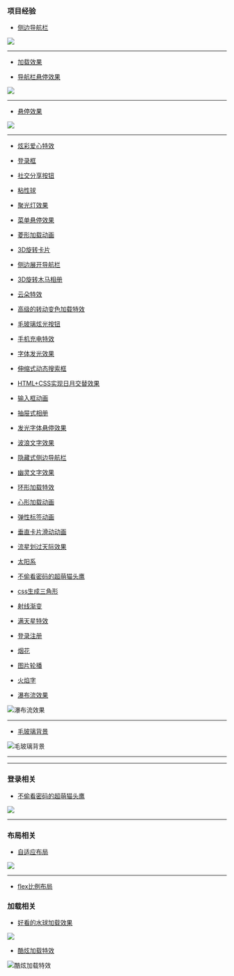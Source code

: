 ### 项目经验
- [侧边导航栏](https://github.com/jiaklop9/MyWeb/blob/master/views/%E4%BE%A7%E8%BE%B9%E5%AF%BC%E8%88%AA%E6%A0%8F.html)

![](images/侧边导航栏.jpg)
<hr>

- [加载效果](https://github.com/jiaklop9/MyWeb/blob/master/views/%E5%8A%A0%E8%BD%BD%E6%95%88%E6%9E%9C.html)

- [导航栏悬停效果](https://github.com/jiaklop9/MyWeb/blob/master/views/%E5%AF%BC%E8%88%AA%E6%A0%8F%E6%82%AC%E5%81%9C%E6%95%88%E6%9E%9C.html)

![](images/导航栏悬停效果.jpg)
<hr>

- [悬停效果](https://github.com/jiaklop9/MyWeb/blob/master/views/%E6%82%AC%E5%81%9C%E6%95%88%E6%9E%9C.html)

![](images/悬停效果.png)
<hr>


- [炫彩爱心特效](https://github.com/jiaklop9/MyWeb/blob/master/views/%E7%82%AB%E5%BD%A9%E7%88%B1%E5%BF%83%E7%89%B9%E6%95%88.html)
- [登录框](https://github.com/jiaklop9/MyWeb/blob/master/views/%E7%99%BB%E5%BD%95%E6%A1%86.html)
- [社交分享按钮](https://github.com/jiaklop9/MyWeb/blob/master/views/%E7%A4%BE%E4%BA%A4%E5%88%86%E4%BA%AB%E6%8C%89%E9%92%AE.html)
- [粘性球](https://github.com/jiaklop9/MyWeb/blob/master/views/%E7%B2%98%E6%80%A7%E7%90%83.html)
- [聚光灯效果](https://github.com/jiaklop9/MyWeb/blob/master/views/%E8%81%9A%E5%85%89%E7%81%AF%E6%95%88%E6%9E%9C.html)
- [菜单悬停效果](https://github.com/jiaklop9/MyWeb/blob/master/views/%E8%8F%9C%E5%8D%95%E6%82%AC%E5%81%9C%E6%95%88%E6%9E%9C.html)
- [菱形加载动画](https://github.com/jiaklop9/MyWeb/blob/master/views/%E8%8F%B1%E5%BD%A2%E5%8A%A0%E8%BD%BD%E5%8A%A8%E7%94%BB.html)
- [3D旋转卡片](https://github.com/jiaklop9/MyWeb/blob/master/views/3D%E6%97%8B%E8%BD%AC%E5%8D%A1%E7%89%87.html)
- [侧边展开导航栏](https://github.com/jiaklop9/MyWeb/blob/master/views/侧边展开导航栏.html)
- [3D旋转木马相册](https://github.com/jiaklop9/MyWeb/blob/master/views/3D旋转木马相册.html)
- [云朵特效](https://github.com/jiaklop9/MyWeb/blob/master/views/云朵特效.html)
- [高级的转动变色加载特效](https://github.com/jiaklop9/MyWeb/blob/master/views/高级转动加载特效.html)
- [毛玻璃炫光按钮](https://github.com/jiaklop9/MyWeb/blob/master/views/毛玻璃炫光按钮.html)
- [手机充电特效](https://github.com/jiaklop9/MyWeb/blob/master/views/手机充电特效.html)
- [字体发光效果](https://github.com/jiaklop9/MyWeb/blob/master/views/字体发光效果.html)
- [伸缩式动态搜索框](https://github.com/jiaklop9/MyWeb/blob/master/views/伸缩式动态搜索框.html)
- [HTML+CSS实现日月交替效果](https://github.com/jiaklop9/MyWeb/blob/master/views/HTML+CSS实现日月交替效果.html)
- [输入框动画](https://github.com/jiaklop9/MyWeb/blob/master/views/输入框动画.html)
- [抽屉式相册](https://github.com/jiaklop9/MyWeb/blob/master/views/抽屉式相册.html)
- [发光字体悬停效果](https://github.com/jiaklop9/MyWeb/blob/master/views/发光字体悬停效果.html)
- [波浪文字效果](https://github.com/jiaklop9/MyWeb/blob/master/views/波浪文字效果.html)
- [隐藏式侧边导航栏](https://github.com/jiaklop9/MyWeb/blob/master/views/隐藏式侧边导航栏.html)
- [幽灵文字效果](https://github.com/jiaklop9/MyWeb/blob/master/views/幽灵文字效果.html)
- [环形加载特效](https://github.com/jiaklop9/MyWeb/blob/master/views/环形加载特效.html)
- [心形加载动画](https://github.com/jiaklop9/MyWeb/blob/master/views/心形加载动画.html)
- [弹性标签动画](https://github.com/jiaklop9/MyWeb/blob/master/views/弹性标签动画.html)
- [垂直卡片滑动动画](https://github.com/jiaklop9/MyWeb/blob/master/views/垂直卡片滑动动画.html)
- [流星划过天际效果](https://github.com/jiaklop9/MyWeb/blob/master/views/流星划过天际效果.html)
- [太阳系](https://github.com/jiaklop9/MyWeb/blob/master/views/太阳系.html)
- [不偷看密码的超萌猫头鹰](https://github.com/jiaklop9/MyWeb/blob/master/views/不偷看密码的超萌猫头鹰.html)
- [css生成三角形](https://github.com/jiaklop9/MyWeb/blob/master/views/css生成三角形.html)
- [射线渐变](https://github.com/jiaklop9/MyWeb/blob/master/views/射线渐变.html)
- [满天星特效](https://github.com/jiaklop9/MyWeb/blob/master/views/满天星.html)
- [登录注册](https://github.com/jiaklop9/MyWeb/blob/master/views/登录注册.html)
- [烟花](https://github.com/jiaklop9/MyWeb/blob/master/views/烟花.html)
- [图片轮播](https://github.com/jiaklop9/MyWeb/blob/master/views/图片轮播.html)
- [火焰字](https://github.com/jiaklop9/MyWeb/blob/master/views/火焰字.html)

- [瀑布流效果](https://github.com/jiaklop9/MyWeb/blob/master/views/瀑布流效果.html)

![瀑布流效果](images/瀑布流效果.jpg)
<hr>


- [毛玻璃背景](https://github.com/jiaklop9/MyWeb/blob/master/views/毛玻璃背景.html)

![毛玻璃背景](images/毛玻璃背景.jpg)
<hr>


<hr>

### 登录相关

- [不偷看密码的超萌猫头鹰](https://github.com/jiaklop9/MyWeb/blob/master/login/不偷看密码的超萌猫头鹰.html)

![](images/不偷看的猫头鹰.png)


<hr>

### 布局相关

- [自适应布局](https://github.com/jiaklop9/MyWeb/blob/master/布局/自适应布局.html)

![](images/自适应布局.png)
<hr>

- [flex比例布局](https://github.com/jiaklop9/MyWeb/blob/master/布局/flex比例布局.html)


### 加载相关

- [好看的水球加载效果](https://github.com/jiaklop9/MyWeb/blob/master/loading/水球加载效果.html)

![](images/水球加载效果.png)

- [酷炫加载特效](https://github.com/jiaklop9/MyWeb/blob/master/loading/酷炫.html)

![酷炫加载特效](images/酷炫加载特效.png)
